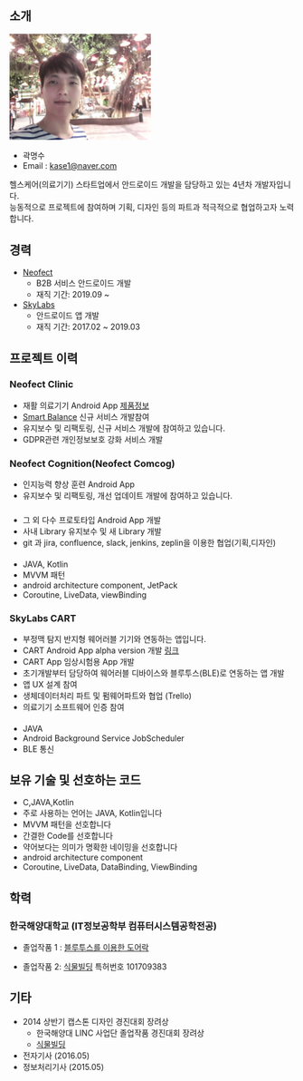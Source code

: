 ## 소개
<img src="https://github.com/mskwak32/Resume/blob/main/20200104_214450_171.jpg?raw=true" width="250"/>

* 곽명수
* Email : kase1@naver.com

헬스케어(의료기기) 스타트업에서 안드로이드 개발을 담당하고 있는 4년차 개발자입니다.   
능동적으로 프로젝트에 참여하며 기획, 디자인 등의 파트과 적극적으로 협업하고자 노력합니다.   

## 경력

* [Neofect](https://www.neofect.com/kr/) 
  * B2B 서비스 안드로이드 개발
  * 재직 기간: 2019.09 ~
* [SkyLabs](https://www.i-skylabs.com/?lang=ko)
  * 안드로이드 앱 개발
  * 재직 기간: 2017.02 ~ 2019.03

## 프로젝트 이력
### Neofect Clinic
- 재활 의료기기 Android App [제품정보](https://www.neofect.com/kr/for-clinic)
- [Smart Balance](https://www.neofect.com/kr/smart-balance) 신규 서비스 개발참여
- 유지보수 및 리팩토링, 신규 서비스 개발에 참여하고 있습니다.
- GDPR관련 개인정보보호 강화 서비스 개발

### Neofect Cognition(Neofect Comcog)
- 인지능력 향상 훈련 Android App
- 유지보수 및 리팩토링, 개선 업데이트 개발에 참여하고 있습니다.

### 
- 그 외 다수 프로토타입 Android App 개발
- 사내 Library 유지보수 및 새 Library 개발
- git 과 jira, confluence, slack, jenkins, zeplin을 이용한 협업(기획,디자인)

####
- JAVA, Kotlin
- MVVM 패턴
- android architecture component, JetPack
- Coroutine, LiveData, viewBinding

### SkyLabs CART
- 부정맥 탐지 반지형 웨어러블 기기와 연동하는 앱입니다.
- CART Android App alpha version 개발 [링크](https://www.i-skylabs.com/product-mfds?lang=ko)
- CART App 임상시험용 App 개발
- 초기개발부터 담당하여 웨어러블 디바이스와 블루투스(BLE)로 연동하는 앱 개발
- 앱 UX 설계 참여
- 생체데이터처리 파트 및 펌웨어파트와 협업 (Trello)
- 의료기기 소프트웨어 인증 참여

####
- JAVA
- Android Background Service JobScheduler
- BLE 통신

## 보유 기술 및 선호하는 코드
- C,JAVA,Kotlin
- 주로 사용하는 언어는 JAVA, Kotlin입니다
- MVVM 패턴을 선호합니다
- 간결한 Code를 선호합니다
- 약어보다는 의미가 명확한 네이밍을 선호합니다
- android architecture component
- Coroutine, LiveData, DataBinding, ViewBinding

## 학력
### 한국해양대학교 (IT정보공학부 컴퓨터시스템공학전공)
- 졸업작품 1 : 
[블루투스를 이용한 도어락](https://blog.naver.com/kase1/220890732621)

- 졸업작품 2:
[식물빌딩](https://blog.naver.com/kase1/220890711102)
특허번호 101709383

## 기타
- 2014 상반기 캡스톤 디자인 경진대회 장려상
  - 한국해양대 LINC 사업단 졸업작품 경진대회 장려상
  - [식물빌딩](https://blog.naver.com/kase1/220890711102)
- 전자기사 (2016.05)
- 정보처리기사 (2015.05)

